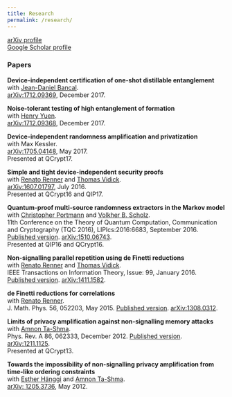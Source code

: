 ```yaml
---
title: Research
permalink: /research/
---
```


[arXiv profile](https://arxiv.org/find/quant-ph/1/au:+Arnon_Friedman_R/0/1/0/all/0/1) <br/>
[Google Scholar profile](https://scholar.google.com/citations?user=OxHtebMAAAAJ&hl=en)

### Papers

**Device-independent certification of one-shot distillable entanglement**  <br/>
with [Jean-Daniel Bancal][jd_web]. <br />
[arXiv:1712.09369](https://arxiv.org/abs/1712.09369), December 2017. <br />

**Noise-tolerant testing of high entanglement of formation**  <br/>
with [Henry Yuen][henry_web]. <br />
[arXiv:1712.09368](https://arxiv.org/abs/1712.09368), December 2017. <br />

**Device-independent randomness amplification and privatization**  <br/>
with Max Kessler. <br />
[arXiv:1705.04148](https://arxiv.org/abs/1705.04148), May 2017. <br />
Presented at QCrypt17.

**Simple and tight device-independent security proofs**  <br/>
with [Renato Renner][renato_web] and [Thomas Vidick][thomas_web]. <br />
[arXiv:1607.01797](https://arxiv.org/abs/1607.01797), July 2016. <br />
Presented at QCrypt16 and QIP17.

**Quantum-proof multi-source randomness extractors in the Markov model** <br/>
with [Christopher Portmann][christopher_web] and [Volkher B. Scholz][volkher_web]. <br/>
11th Conference on the Theory of Quantum Computation, Communication and Cryptography (TQC 2016), LIPIcs:2016:6683, September 2016. [Published version](http://drops.dagstuhl.de/opus/volltexte/2016/6683/pdf/LIPIcs-TQC-2016-2.pdf). [arXiv:1510.06743](https://arxiv.org/abs/1510.06743). <br/>
Presented at QIP16 and QCrypt16.

**Non-signalling parallel repetition using de Finetti reductions** <br/>
with [Renato Renner][renato_web] and [Thomas Vidick][thomas_web].<br/>
IEEE Transactions on Information Theory, Issue: 99, January 2016. [Published version](http://ieeexplore.ieee.org/document/7377091/). [arXiv:1411.1582](https://arxiv.org/abs/1411.1582).

**de Finetti reductions for correlations** <br/>
with [Renato Renner][renato_web]. <br/>
J. Math. Phys. 56, 052203, May 2015. [Published version](http://aip.scitation.org/doi/abs/10.1063/1.4921341). [arXiv:1308.0312](https://arxiv.org/abs/1308.0312).


**Limits of privacy amplification against non-signalling memory attacks** <br/>
with [Amnon Ta-Shma][amnon_web]. <br/> 
Phys. Rev. A 86, 062333, December 2012. [Published version](http://journals.aps.org/pra/abstract/10.1103/PhysRevA.86.062333). [arXiv:1211.1125](https://arxiv.org/abs/1211.1125). <br/>
Presented at QCrypt13.

**Towards the impossibility of non-signalling privacy amplification from time-like ordering constraints** <br/>
with [Esther Hänggi][esther_web] and [Amnon Ta-Shma][amnon_web].<br/>
[arXiv: 1205.3736](https://arxiv.org/abs/1205.3736), May 2012.

[//]: # (Collaborators websites)
[renato_web]: http://www.itp.phys.ethz.ch/people/person-detail.html?persid=59275 
[thomas_web]: http://users.cms.caltech.edu/~vidick/
[christopher_web]: https://www.inf.ethz.ch/department/people/institutes/person-detail.html?persid=98933
[volkher_web]: http://users.ugent.be/~vscholz/
[amnon_web]: http://www.cs.tau.ac.il/~amnon/
[esther_web]: http://www.estherhaenggi.com/
[henry_web]: http://www.henryyuen.net/
[jd_web]: https://qotg.physik.unibas.ch/pages/peopleJeanDaniel.htm
